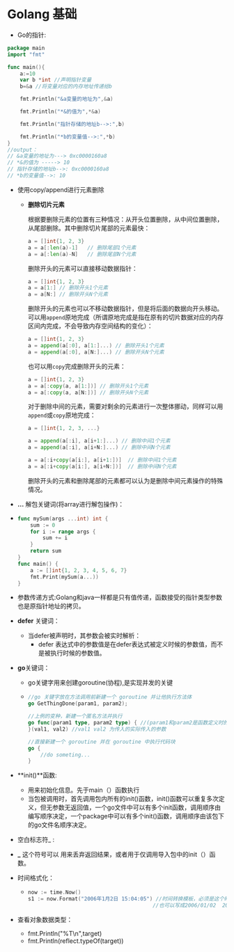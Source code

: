 # Golang 基础

+ Go的指针:

```go
package main
import "fmt"

func main(){
    a:=10
    var b *int //声明指针变量
    b=&a //将变量对应的内存地址传递给b

    fmt.Println("&a变量的地址为",&a)

    fmt.Println("*&的值为",*&a)

    fmt.Println("指针存储的地址b-->:",b)

    fmt.Println("*b的变量值-->:",*b)
}
//output：
// &a变量的地址为---> 0xc0000160a8
// *&的值为 -----> 10
// 指针存储的地址b-->: 0xc0000160a8
// *b的变量值-->: 10
```



+ 使用copy/append进行元素删除

  + **删除切片元素**

    根据要删除元素的位置有三种情况：从开头位置删除，从中间位置删除，从尾部删除。其中删除切片尾部的元素最快：

    ```go
    a = []int{1, 2, 3}
    a = a[:len(a)-1]   // 删除尾部1个元素
    a = a[:len(a)-N]   // 删除尾部N个元素
    ```

    删除开头的元素可以直接移动数据指针：

    ```go
    a = []int{1, 2, 3}
    a = a[1:] // 删除开头1个元素
    a = a[N:] // 删除开头N个元素
    ```

    删除开头的元素也可以不移动数据指针，但是将后面的数据向开头移动。可以用`append`原地完成（所谓原地完成是指在原有的切片数据对应的内存区间内完成，不会导致内存空间结构的变化）：

    ```go
    a = []int{1, 2, 3}
    a = append(a[:0], a[1:]...) // 删除开头1个元素
    a = append(a[:0], a[N:]...) // 删除开头N个元素
    ```

    也可以用`copy`完成删除开头的元素：

    ```go
    a = []int{1, 2, 3}
    a = a[:copy(a, a[1:])] // 删除开头1个元素
    a = a[:copy(a, a[N:])] // 删除开头N个元素
    ```

    对于删除中间的元素，需要对剩余的元素进行一次整体挪动，同样可以用`append`或`copy`原地完成：

    ```go
    a = []int{1, 2, 3, ...}
    
    a = append(a[:i], a[i+1:]...) // 删除中间1个元素
    a = append(a[:i], a[i+N:]...) // 删除中间N个元素
    
    a = a[:i+copy(a[i:], a[i+1:])]  // 删除中间1个元素
    a = a[:i+copy(a[i:], a[i+N:])]  // 删除中间N个元素
    ```

    删除开头的元素和删除尾部的元素都可以认为是删除中间元素操作的特殊情况。

+  **...** 解包关键词(将array进行解包操作)：

  + ```go
    func mySum(args ...int) int {
    	sum := 0
    	for i := range args {
    		sum += i
    	}
    	return sum
    }
    func main() {
    	a := []int{1, 2, 3, 4, 5, 6, 7}
    	fmt.Print(mySum(a...))
    }
    ```

+ 参数传递方式:Golang和java一样都是只有值传递，函数接受的指针类型参数也是原指针地址的拷贝。

+ **defer** 关键词：
  + 当defer被声明时，其参数会被实时解析：
    + defer 表达式中的参数值是在defer表达式被定义时候的参数值，而不是被执行时候的参数值。

+ **go**关键词：

  + go关键字用来创建goroutine(协程),是实现并发的关键

  + ```go
    //go 关键字放在方法调用前新建一个 goroutine 并让他执行方法体
    go GetThingDone(param1, param2);
    
    //上例的变种，新建一个匿名方法并执行
    go func(param1 type, param2 type) { //(param1和param2是函数定义时的参数声明)
    }(val1, val2) //val1 val2 为传入的实际传入的参数
    
    //直接新建一个 goroutine 并在 goroutine 中执行代码块
    go {
        //do someting...
    }
    ```
  
+ **init()**函数:

  + 用来初始化信息。先于main（）函数执行
  + 当包被调用时，首先调用包内所有的init()函数，init()函数可以重复多次定义，但无参数无返回值，一个go文件中可以有多个init函数，调用顺序由编写顺序决定，一个package中可以有多个init()函数，调用顺序由该包下的go文件名顺序决定。

+ 空白标志符_ : 
  
+ **_**  这个符号可以 用来丢弃返回结果，或者用于仅调用导入包中的init（）函数。
  
+ 时间格式化：

  + ```go
    now := time.Now()
    s1 := now.Format("2006年1月2日 15:04:05") //时间转换模板，必须是这个时间
    										//也可以写成2006/01/02  2006-1-2
    ```

+ 查看对象数据类型：

  + fmt.Println("%T\n",target)
  + fmt.Println(reflect.typeOf(target))
